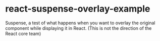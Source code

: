 # react-suspense-overlay-example

Suspense, a test of what happens when you want to overlay the original component while displaying it in React. (This is not the direction of the React core team)
